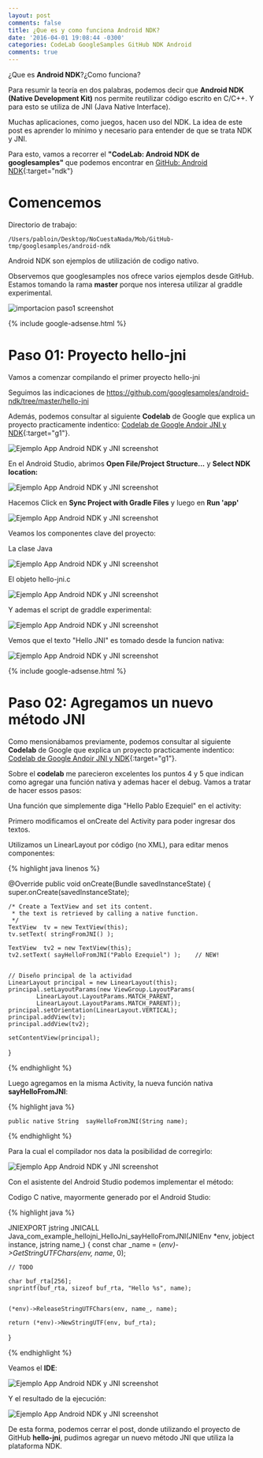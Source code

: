 ```yaml
---
layout: post
comments: false
title: ¿Que es y como funciona Android NDK?
date: '2016-04-01 19:08:44 -0300'
categories: CodeLab GoogleSamples GitHub NDK Android
comments: true
---
```


¿Que es **Android NDK**?¿Como funciona?

Para resumir la teoría en dos palabras, podemos decir que **Android NDK (Native Development Kit)** nos permite reutilizar código escrito en C/C++. Y para esto se utiliza de JNI (Java Native Interface).

Muchas aplicaciones, como juegos, hacen uso del NDK. La idea de este post es aprender lo mínimo y necesario para entender de que se trata NDK y JNI.

Para esto, vamos a recorrer el **"CodeLab: Android NDK de googlesamples"** que podemos encontrar en [GitHub: Android NDK][github-android-ndk]{:target="ndk"}

# Comencemos

Directorio de trabajo:

```
/Users/pabloin/Desktop/NoCuestaNada/Mob/GitHub-tmp/googlesamples/android-ndk
```

Android NDK son ejemplos de utilización de codigo nativo.

Observemos que googlesamples nos ofrece varios ejemplos desde GitHub. Estamos tomando la rama **master** porque nos interesa utilizar al graddle experimental.

![importacion paso1 screenshot](/assets/post_005_googlesamples_android_ndk.png)

{% include google-adsense.html %}<br>

# Paso 01: Proyecto hello-jni

Vamos a comenzar compilando el primer proyecto hello-jni

Seguimos las indicaciones de <https://github.com/googlesamples/android-ndk/tree/master/hello-jni>

Además, podemos consultar al siguiente **Codelab** de Google que explica un proyecto practicamente indentico: [Codelab de Google Andoir JNI y NDK][google-codelab-link1]{:target="g1"}.

![Ejemplo App Android NDK y JNI screenshot](/assets/post_005_img2.png)

En el Android Studio, abrimos **Open File/Project Structure...** y **Select NDK location:**

![Ejemplo App Android NDK y JNI screenshot](/assets/post_005_img3.png)

Hacemos Click en **Sync Project with Gradle Files** y luego en **Run 'app'**

![Ejemplo App Android NDK y JNI screenshot](/assets/post_005_img4.png)

Veamos los componentes clave del proyecto:

La clase Java

![Ejemplo App Android NDK y JNI screenshot](/assets/post_005_img5.png)

El objeto hello-jni.c

![Ejemplo App Android NDK y JNI screenshot](/assets/post_005_img6.png)

Y ademas el script de graddle experimental:

![Ejemplo App Android NDK y JNI screenshot](/assets/post_005_img7.png)

Vemos que el texto "Hello JNI" es tomado desde la funcion nativa:

![Ejemplo App Android NDK y JNI screenshot](/assets/post_005_img8.png)

{% include google-adsense.html %}<br>

# Paso 02: Agregamos un nuevo método JNI

Como mensionábamos previamente, podemos consultar al siguiente **Codelab** de Google que explica un proyecto practicamente indentico: [Codelab de Google Andoir JNI y NDK][google-codelab-link1]{:target="g1"}.

Sobre el **codelab** me parecieron excelentes los puntos 4 y 5 que indican como agregar una función nativa y ademas hacer el debug. Vamos a tratar de hacer essos pasos:

Una función que simplemente diga "Hello Pablo Ezequiel" en el activity:

Primero modificamos el onCreate del Activity para poder ingresar dos textos.

Utilizamos un LinearLayout por código (no XML), para editar menos componentes:

{% highlight java linenos %}

@Override public void onCreate(Bundle savedInstanceState) { super.onCreate(savedInstanceState);

```
/* Create a TextView and set its content.
 * the text is retrieved by calling a native function.
 */
TextView  tv = new TextView(this);
tv.setText( stringFromJNI() );

TextView  tv2 = new TextView(this);
tv2.setText( sayHelloFromJNI("Pablo Ezequiel") );    // NEW!


// Diseño principal de la actividad
LinearLayout principal = new LinearLayout(this);
principal.setLayoutParams(new ViewGroup.LayoutParams(
        LinearLayout.LayoutParams.MATCH_PARENT,
        LinearLayout.LayoutParams.MATCH_PARENT));
principal.setOrientation(LinearLayout.VERTICAL);
principal.addView(tv);
principal.addView(tv2);

setContentView(principal);
```

}

{% endhighlight %}

Luego agregamos en la misma Activity, la nueva función nativa **sayHelloFromJNI**:

{% highlight java %}

```
public native String  sayHelloFromJNI(String name);
```

{% endhighlight %}

Para la cual el compilador nos data la posibilidad de corregirlo:

![Ejemplo App Android NDK y JNI screenshot](/assets/post_005_img9.png)

Con el asistente del Android Studio podemos implementar el método:

Codigo C native, mayormente generado por el Android Studio:

{% highlight java %}

JNIEXPORT jstring JNICALL Java_com_example_hellojni_HelloJni_sayHelloFromJNI(JNIEnv *env, jobject instance, jstring name_) { const char _name = (_env)->GetStringUTFChars(env, name_, 0);

```
// TODO

char buf_rta[256];
snprintf(buf_rta, sizeof buf_rta, "Hello %s", name);


(*env)->ReleaseStringUTFChars(env, name_, name);

return (*env)->NewStringUTF(env, buf_rta);
```

}

{% endhighlight %}

Veamos el **IDE**:

![Ejemplo App Android NDK y JNI screenshot](/assets/post_005_img10.png)

Y el resultado de la ejecución:

![Ejemplo App Android NDK y JNI screenshot](/assets/post_005_img11.png)

De esta forma, podemos cerrar el post, donde utilizando el proyecto de GitHub **hello-jni**, pudimos agregar un nuevo método JNI que utiliza la plataforma NDK.

[github-android-ndk]: https://github.com/googlesamples/android-ndk
[google-codelab-link1]: https://codelabs.developers.google.com/codelabs/android-studio-jni/index.html
